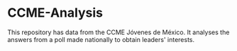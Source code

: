 # CCME-Analysis
This repository has data from the CCME Jóvenes de México. It analyses the answers from a poll made nationally to obtain leaders' interests.
